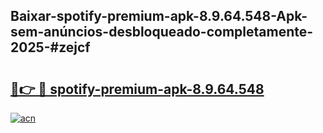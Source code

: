 ## Baixar-spotify-premium-apk-8.9.64.548-Apk-sem-anúncios-desbloqueado-completamente-2025-#zejcf

# <h2><a href="https://ainizakaria.my?title=spotify-premium-apk-8.9.64.548&ref=20M">🔗👉 🔴 spotify-premium-apk-8.9.64.548</a></h2>

[![acn](https://github.com/user-attachments/assets/0f9c940e-d8b0-45ae-aac7-cd30a18b3e1c)](https://ainizakaria.my?title=spotify-premium-apk-8.9.64.548&ref=20M)

